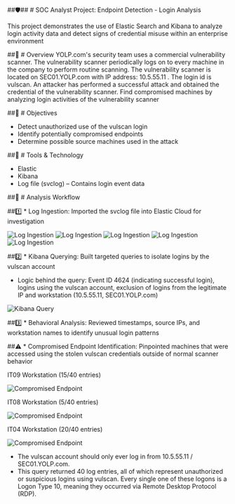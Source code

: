 ##🛡️## # SOC Analyst Project: Endpoint Detection - Login Analysis

This project demonstrates the use of Elastic Search and Kibana to analyze login activity data and detect signs of credential misuse within an enterprise environment

##📘 # Overview
YOLP.com's security team uses a commercial vulnerability scanner. The vulnerability scanner periodically logs on to every machine in the company to perform routine scanning. The vulnerability scanner is located on SEC01.YOLP.com with IP address: 10.5.55.11 . The login  id is vulscan. 
An attacker has performed a successful attack and obtained the credential of the vulnerability scanner. 
Find compromised machines by analyzing login activities of the vulnerability scanner

##🎯 # Objectives

* Detect unauthorized use of the vulscan login
* Identify potentially compromised endpoints
* Determine possible source machines used in the attack

##🧰 # Tools & Technology

* Elastic
* Kibana
* Log file (svclog) – Contains login event data

##🧪 # Analysis Workflow

##1️⃣ * Log Ingestion: Imported the svclog file into Elastic Cloud for investigation
  
 ![Log Ingestion](IngestLog.png)
 ![Log Ingestion](svcIngest.png)
 ![Log Ingestion](svc_config.png)
 ![Log Ingestion](svcIngest2.png)
 ![Log Ingestion](svc_Index.png)
 
##2️⃣ * Kibana Querying: Built targeted queries to isolate logins by the vulscan account
* Logic behind the query:
  Event ID 4624 (indicating successful login),
  logins using the vulscan account,
  exclusion of logins from the legitimate IP and workstation (10.5.55.11, SEC01.YOLP.com)
  
 ![Kibana Query](svc_Query.png)
 
##3️⃣ * Behavioral Analysis: Reviewed timestamps, source IPs, and workstation names to identify unusual login patterns

##⚠️ * Compromised Endpoint Identification:  Pinpointed machines that were accessed using the stolen vulscan credentials outside of normal scanner behavior
  
  IT09 Workstation (15/40 entries)
  
  ![Compromised Endpoint](svc_sus_comp1.png)
  
  IT08 Workstation (5/40 entries)
  
  ![Compromised Endpoint](svc_sus_comp2.png)
  
  IT04 Workstation (20/40 entries)
  
  ![Compromised Endpoint](svc_sus_comp3.png)

* The vulscan account should only ever log in from 10.5.55.11 / SEC01.YOLP.com.
* This query returned 40 log entries, all of which represent unauthorized or suspicious logins using vulscan. Every single one of these logons is a Logon Type 10, meaning they occurred via Remote Desktop Protocol (RDP).

